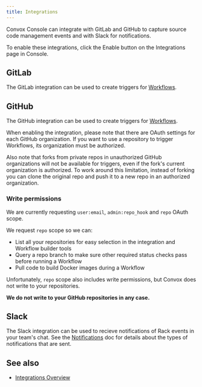 ```yaml
---
title: Integrations
---
```


Convox Console can integrate with GitLab and GitHub to capture source code management events and with Slack for notifications.

To enable these integrations, click the Enable button on the Integrations page in Console.

## GitLab

The GitLab integration can be used to create triggers for [Workflows](/docs/workflows).

## GitHub

The GitHub integration can be used to create triggers for [Workflows](/docs/workflows).

When enabling the integration, please note that there are OAuth settings for each GitHub organization. If you want to use a repository to trigger Workflows, its organization must be authorized.

Also note that forks from private repos in unauthorized GitHub organizations will not be available for triggers, even if the fork's current organization is authorized. To work around this limitation, instead of forking you can clone the original repo and push it to a new repo in an authorized organization.

### Write permissions

We are currently requesting `user:email`, `admin:repo_hook` and `repo` OAuth scope.

We request `repo` scope so we can:

- List all your repositories for easy selection in the integration and Workflow builder tools
- Query a repo branch to make sure other required status checks pass before running a Workflow
- Pull code to build Docker images during a Workflow

Unfortunately, `repo` scope also includes write permissions, but Convox does not write to your repositories.

**We do not write to your GitHub repositories in any case.**

## Slack

The Slack integration can be used to recieve notifications of Rack events in your team's chat. See the [Notifications](/docs/notifications) doc for details about the types of notifications that are sent.

## See also

- [Integrations Overview](/docs/integrations-overview/)
